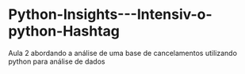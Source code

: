 # Python-Insights---Intensiv-o-python-Hashtag
Aula 2 abordando a análise de uma base de cancelamentos utilizando python para análise de dados
